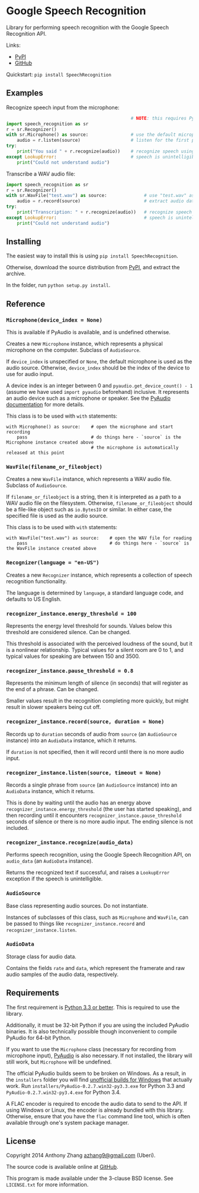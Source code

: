 Google Speech Recognition
=========================
Library for performing speech recognition with the Google Speech Recognition API.

Links:

* [PyPI](https://pypi.python.org/pypi/SpeechRecognition/)
* [GitHub](https://github.com/Uberi/speech_recognition)

Quickstart: `pip install SpeechRecognition`

Examples
--------

Recognize speech input from the microphone:

```python
                                               # NOTE: this requires PyAudio because it uses the Microphone class
import speech_recognition as sr
r = sr.Recognizer()
with sr.Microphone() as source:                # use the default microphone as the audio source
    audio = r.listen(source)                   # listen for the first phrase and extract it into audio data
try:
    print("You said " + r.recognize(audio))    # recognize speech using Google Speech Recognition
except LookupError:                            # speech is unintelligible
    print("Could not understand audio")
```

Transcribe a WAV audio file:

```python
import speech_recognition as sr
r = sr.Recognizer()
with sr.WavFile("test.wav") as source:              # use "test.wav" as the audio source
    audio = r.record(source)                        # extract audio data from the file
try:
    print("Transcription: " + r.recognize(audio))   # recognize speech using Google Speech Recognition
except LookupError:                                 # speech is unintelligible
    print("Could not understand audio")
```

Installing
----------

The easiest way to install this is using `pip install SpeechRecognition`.

Otherwise, download the source distribution from [PyPI](https://pypi.python.org/pypi/SpeechRecognition/), and extract the archive.

In the folder, run `python setup.py install`.

Reference
---------

### `Microphone(device_index = None)`

This is available if PyAudio is available, and is undefined otherwise.

Creates a new `Microphone` instance, which represents a physical microphone on the computer. Subclass of `AudioSource`.

If `device_index` is unspecified or `None`, the default microphone is used as the audio source. Otherwise, `device_index` should be the index of the device to use for audio input.

A device index is an integer between 0 and `pyaudio.get_device_count() - 1` (assume we have used `import pyaudio` beforehand) inclusive. It represents an audio device such as a microphone or speaker. See the [PyAudio documentation](http://people.csail.mit.edu/hubert/pyaudio/docs/) for more details.

This class is to be used with `with` statements:

    with Microphone() as source:    # open the microphone and start recording
        pass                        # do things here - `source` is the Microphone instance created above
                                    # the microphone is automatically released at this point

### `WavFile(filename_or_fileobject)`

Creates a new `WavFile` instance, which represents a WAV audio file. Subclass of `AudioSource`.

If `filename_or_fileobject` is a string, then it is interpreted as a path to a WAV audio file on the filesystem. Otherwise, `filename_or_fileobject` should be a file-like object such as `io.BytesIO` or similar. In either case, the specified file is used as the audio source.

This class is to be used with `with` statements:

    with WavFile("test.wav") as source:    # open the WAV file for reading
        pass                               # do things here - `source` is the WavFile instance created above

### `Recognizer(language = "en-US")`

Creates a new `Recognizer` instance, which represents a collection of speech recognition functionality.

The language is determined by `language`, a standard language code, and defaults to US English.

### `recognizer_instance.energy_threshold = 100`

Represents the energy level threshold for sounds. Values below this threshold are considered silence. Can be changed.

This threshold is associated with the perceived loudness of the sound, but it is a nonlinear relationship. Typical values for a silent room are 0 to 1, and typical values for speaking are between 150 and 3500.

### `recognizer_instance.pause_threshold = 0.8`

Represents the minimum length of silence (in seconds) that will register as the end of a phrase. Can be changed.

Smaller values result in the recognition completing more quickly, but might result in slower speakers being cut off.

### `recognizer_instance.record(source, duration = None)`

Records up to `duration` seconds of audio from `source` (an `AudioSource` instance) into an `AudioData` instance, which it returns.

If `duration` is not specified, then it will record until there is no more audio input.

### `recognizer_instance.listen(source, timeout = None)`

Records a single phrase from `source` (an `AudioSource` instance) into an `AudioData` instance, which it returns.

This is done by waiting until the audio has an energy above `recognizer_instance.energy_threshold` (the user has started speaking), and then recording until it encounters `recognizer_instance.pause_threshold` seconds of silence or there is no more audio input. The ending silence is not included.

### `recognizer_instance.recognize(audio_data)`

Performs speech recognition, using the Google Speech Recognition API, on `audio_data` (an `AudioData` instance).

Returns the recognized text if successful, and raises a `LookupError` exception if the speech is unintelligible.

### `AudioSource`

Base class representing audio sources. Do not instantiate.

Instances of subclasses of this class, such as `Microphone` and `WavFile`, can be passed to things like `recognizer_instance.record` and `recognizer_instance.listen`.

### `AudioData`

Storage class for audio data.

Contains the fields `rate` and `data`, which represent the framerate and raw audio samples of the audio data, respectively.

Requirements
------------

The first requirement is [Python 3.3 or better](https://www.python.org/download/releases/). This is required to use the library.

Additionally, it must be 32-bit Python if you are using the included PyAudio binaries. It is also technically possible though inconvenient to compile PyAudio for 64-bit Python.

If you want to use the `Microphone` class (necessary for recording from microphone input), [PyAudio](http://people.csail.mit.edu/hubert/pyaudio/#downloads) is also necessary. If not installed, the library will still work, but `Microphone` will be undefined.

The official PyAudio builds seem to be broken on Windows. As a result, in the `installers` folder you will find [unofficial builds for Windows](http://www.lfd.uci.edu/~gohlke/pythonlibs/#pyaudio) that actually work. Run `installers/PyAudio-0.2.7.win32-py3.3.exe` for Python 3.3 and `PyAudio-0.2.7.win32-py3.4.exe` for Python 3.4.

A FLAC encoder is required to encode the audio data to send to the API. If using Windows or Linux, the encoder is already bundled with this library. Otherwise, ensure that you have the `flac` command line tool, which is often available through one's system package manager.

License
-------

Copyright 2014 Anthony Zhang <azhang9@gmail.com> (Uberi).

The source code is available online at [GitHub](https://github.com/Uberi/speech_recognition).

This program is made available under the 3-clause BSD license. See `LICENSE.txt` for more information.
